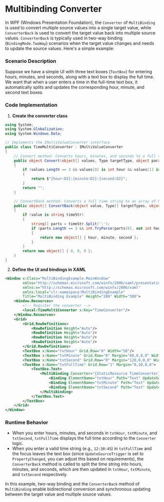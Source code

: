 # Multibinding Converter
In WPF (Windows Presentation Foundation), the `Converter` of `MultiBinding` is used to convert multiple source values into a single target value, while `ConverterBack` is used to convert the target value back into multiple source values. `ConverterBack` is typically used in two-way binding (`BindingMode.TwoWay`) scenarios when the target value changes and needs to update the source values. Here's a simple example:  


### **Scenario Description**  
Suppose we have a simple UI with three text boxes (`TextBox`) for entering hours, minutes, and seconds, along with a text box to display the full time. We want that when a user enters a time in the full-time text box, it automatically splits and updates the corresponding hour, minute, and second text boxes.  


### **Code Implementation**  
1. **Create the converter class**  
```csharp
using System;
using System.Globalization;
using System.Windows.Data;

// Implements the IMultiValueConverter interface
public class TimeMultiConverter : IMultiValueConverter
{
    // Convert method: Converts hours, minutes, and seconds to a full time string
    public object Convert(object[] values, Type targetType, object parameter, CultureInfo culture)
    {
        if (values.Length == 3 && values[0] is int hour && values[1] is int minute && values[2] is int second)
        {
            return $"{hour:D2}:{minute:D2}:{second:D2}";
        }
        return "";
    }

    // ConvertBack method: Converts a full time string to an array of hours, minutes, and seconds
    public object[] ConvertBack(object value, Type[] targetTypes, object parameter, CultureInfo culture)
    {
        if (value is string timeStr)
        {
            string[] parts = timeStr.Split(':');
            if (parts.Length == 3 && int.TryParse(parts[0], out int hour) && int.TryParse(parts[1], out int minute) && int.TryParse(parts[2], out int second))
            {
                return new object[] { hour, minute, second };
            }
        }
        return new object[] { 0, 0, 0 };
    }
}
```  

2. **Define the UI and bindings in XAML**  
```xml
<Window x:Class="MultiBindingExample.MainWindow"
        xmlns="http://schemas.microsoft.com/winfx/2006/xaml/presentation"
        xmlns:x="http://schemas.microsoft.com/winfx/2006/xaml"
        xmlns:local="clr-namespace:MultiBindingExample"
        Title="MultiBinding Example" Height="200" Width="300">
    <Window.Resources>
        <!-- Register the converter -->
        <local:TimeMultiConverter x:Key="TimeConverter"/>
    </Window.Resources>
    <Grid>
        <Grid.RowDefinitions>
            <RowDefinition Height="Auto"/>
            <RowDefinition Height="Auto"/>
            <RowDefinition Height="Auto"/>
            <RowDefinition Height="Auto"/>
        </Grid.RowDefinitions>
        <TextBox x:Name="txtHour" Grid.Row="0" Width="50"/>
        <TextBox x:Name="txtMinute" Grid.Row="0" Margin="60,0,0,0" Width="50"/>
        <TextBox x:Name="txtSecond" Grid.Row="0" Margin="120,0,0,0" Width="50"/>
        <TextBox x:Name="txtFullTime" Grid.Row="1" Margin="0,10,0,0">
            <TextBox.Text>
                <MultiBinding Converter="{StaticResource TimeConverter}" Mode="TwoWay">
                    <Binding ElementName="txtHour" Path="Text" UpdateSourceTrigger="PropertyChanged"/>
                    <Binding ElementName="txtMinute" Path="Text" UpdateSourceTrigger="PropertyChanged"/>
                    <Binding ElementName="txtSecond" Path="Text" UpdateSourceTrigger="PropertyChanged"/>
                </MultiBinding>
            </TextBox.Text>
        </TextBox>
    </Grid>
</Window>
```  


### **Runtime Behavior**  
- When you enter hours, minutes, and seconds in `txtHour`, `txtMinute`, and `txtSecond`, `txtFullTime` displays the full time according to the `Converter` logic.  
- When you enter a valid time string (e.g., `12:30:45`) in `txtFullTime` and the focus leaves the text box (since `UpdateSourceTrigger` is set to `PropertyChanged`, you can adjust this based on requirements), the `ConverterBack` method is called to split the time string into hours, minutes, and seconds, which are then updated in `txtHour`, `txtMinute`, and `txtSecond` respectively.  


In this example, two-way binding and the `ConverterBack` method of `MultiBinding` enable bidirectional conversion and synchronous updating between the target value and multiple source values.
